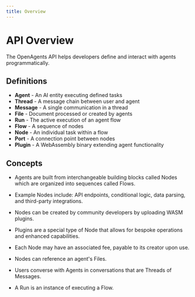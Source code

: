 ```yaml
---
title: Overview
---
```


# API Overview

The OpenAgents API helps developers define and interact with agents programmatically.

## Definitions

* **Agent** - An AI entity executing defined tasks
* **Thread** - A message chain between user and agent
* **Message** - A single communication in a thread
* **File** - Document processed or created by agents
* **Run** - The active execution of an agent flow
* **Flow** - A sequence of nodes
* **Node** - An individual task within a flow
* **Port** - A connection point between nodes
* **Plugin** - A WebAssembly binary extending agent functionality

## Concepts

* Agents are built from interchangeable building blocks called Nodes which are organized into sequences called Flows.

* Example Nodes include: API endpoints, conditional logic, data parsing, and third-party integrations.

* Nodes can be created by community developers by uploading WASM plugins.

* Plugins are a special type of Node that allows for bespoke operations and enhanced capabilities.

* Each Node may have an associated fee, payable to its creator upon use.

* Nodes can reference an agent's Files.

* Users converse with Agents in conversations that are Threads of Messages.

* A Run is an instance of executing a Flow.
